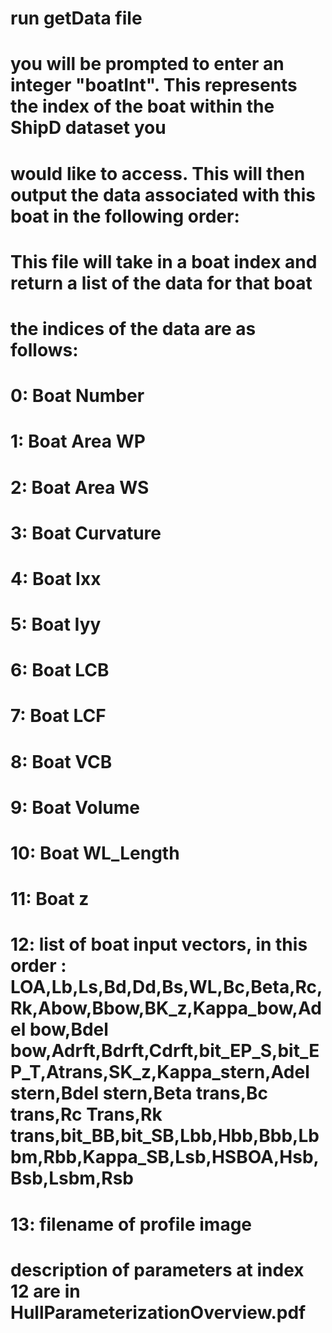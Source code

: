 # run getData file
# you will be prompted to enter an integer "boatInt". This represents the index of the boat within the ShipD dataset you 
# would like to access. This will then output the data associated with this boat in the following order: 
# This file will take in a boat index and return a list of the data for that boat
# the indices of the data are as follows:
# 0: Boat Number
# 1: Boat Area WP
# 2: Boat Area WS
# 3: Boat Curvature
# 4: Boat Ixx
# 5: Boat Iyy
# 6: Boat LCB
# 7: Boat LCF
# 8: Boat VCB
# 9: Boat Volume
# 10: Boat WL_Length
# 11: Boat z
# 12: list of boat input vectors, in this order : LOA,Lb,Ls,Bd,Dd,Bs,WL,Bc,Beta,Rc,Rk,Abow,Bbow,BK_z,Kappa_bow,Adel bow,Bdel bow,Adrft,Bdrft,Cdrft,bit_EP_S,bit_EP_T,Atrans,SK_z,Kappa_stern,Adel stern,Bdel stern,Beta trans,Bc trans,Rc Trans,Rk trans,bit_BB,bit_SB,Lbb,Hbb,Bbb,Lbbm,Rbb,Kappa_SB,Lsb,HSBOA,Hsb,Bsb,Lsbm,Rsb
# 13: filename of profile image

# description of parameters at index 12 are in HullParameterizationOverview.pdf
